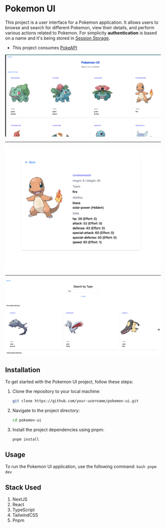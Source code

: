 # Pokemon UI

This project is a user interface for a Pokemon application. It allows users to browse and search for different Pokemon, view their details, and perform various actions related to Pokemon. For simplicity **authentication** is based on a name and it's being stored in [Session Storage](https://developer.mozilla.org/en-US/docs/Web/API/Window/sessionStorage).

- This project consumes [PokeAPI](https://pokeapi.co/)

![Preview1](./public/preview1.png)

---

![Preview2](./public/preview2.png)

---

![Preview3](./public/preview3.png)


## Installation

To get started with the Pokemon UI project, follow these steps:

1. Clone the repository to your local machine:

    ```bash
    git clone https://github.com/your-username/pokemon-ui.git
    ```

2. Navigate to the project directory:

    ```bash
    cd pokemon-ui
    ```

3. Install the project dependencies using pnpm:

    ```bash
    pnpm install
    ```

## Usage

To run the Pokemon UI application, use the following command:
    ```bash
    pnpm dev
    ```
## Stack Used

1. NextJS
2. React
3. TypeScript
4. TailwindCSS
5. Pnpm

